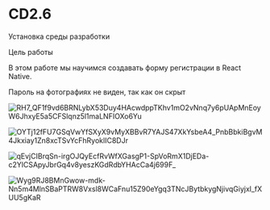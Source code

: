 # CD2.6
Установка среды разработки

Цель работы

В этом работе мы научимся создавать форму регистрации в React Native. 

Пароль на фотографиях не виден, так как он скрыт

![RH7_QF1f9vd6BRNLybX53Duy4HAcwdppTKhv1mO2vNnq7y6pUApMnEoyW6JhxyE5a5CFSlqnz5l1maLNFIOXo6Yu](https://user-images.githubusercontent.com/70980145/168174088-ebae278b-2fbc-4106-b9f9-1868e30337ac.jpg)

![OYTj12fFU7GSqVwYfSXyX9vMyXBBvR7YAJS47XkYsbeA4_PnbBbkiBgvM4Jkxiay1Zn8xcTSvYcFhRyoklIC8DJr](https://user-images.githubusercontent.com/70980145/168174118-745a19f5-977d-4697-bea2-2a271f765088.jpg)

![qEvjCIBrqSn-irgOJQyEcfRvWfXGasgP1-SpVoRmX1DjEDa-c2YlCSApyJbrGq4v8yeszKGdRdbYHAcCa4j699F_](https://user-images.githubusercontent.com/70980145/168174128-927a5e64-e030-44bf-8596-a2f5d65024e3.jpg)

![Wyg9RJ8BMnGwow-mdk-Nn5m4MlnSBaPTRW8Vxsl8WCaFnu15Z90eYgq3TNcJBytbkygNjivqGiyjxl_fXUU5gKaR](https://user-images.githubusercontent.com/70980145/168174144-d6223add-cc9e-439c-8fb4-28e26bc81a1f.jpg)
